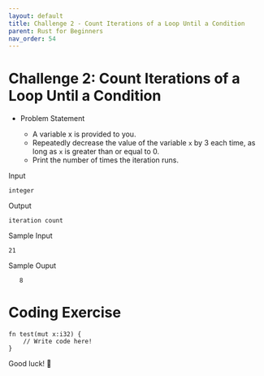 ```yaml
---
layout: default
title: Challenge 2 - Count Iterations of a Loop Until a Condition
parent: Rust for Beginners
nav_order: 54
---
```




# Challenge 2: Count Iterations of a Loop Until a Condition


- Problem Statement 

   - A variable x is provided to you.
   - Repeatedly decrease the value of the variable `x` by 3 each time, as long as `x` is greater than or equal to 0.
   - Print the number of times the iteration runs.

Input 

```
integer

```
Output 

```
iteration count

```
Sample Input 

```
21
```
Sample Ouput 

```
   8
```

# Coding Exercise 

```
fn test(mut x:i32) {
    // Write code here!
}
```

Good luck! 🤞



